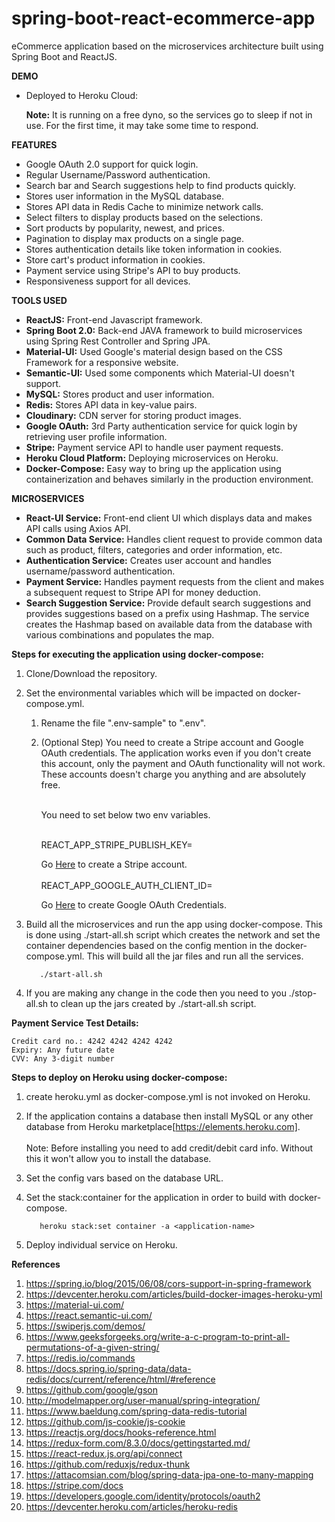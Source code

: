 # spring-boot-react-ecommerce-app
eCommerce application based on the microservices architecture built using Spring Boot and ReactJS.

**DEMO**
- Deployed to Heroku Cloud:


  **Note:** It is running on a free dyno, so the services go to sleep if not in use.
       For the first time, it may take some time to respond.
 
**FEATURES**

- Google OAuth 2.0 support for quick login.
- Regular Username/Password authentication.
- Search bar and Search suggestions help to find products quickly.
- Stores user information in the MySQL database.
- Stores API data in Redis Cache to minimize network calls.
- Select filters to display products based on the selections.
- Sort products by popularity, newest, and prices.
- Pagination to display max products on a single page.
- Stores authentication details like token information in cookies.
- Store cart's product information in cookies.
- Payment service using Stripe's API to buy products.
- Responsiveness support for all devices.

**TOOLS USED**

- **ReactJS:** Front-end Javascript framework.
- **Spring Boot 2.0:** Back-end JAVA framework to build microservices using Spring
 Rest Controller and Spring JPA.
- **Material-UI:** Used Google's material design based on the CSS Framework for a responsive website.
- **Semantic-UI:** Used some components which Material-UI doesn't support.
- **MySQL:** Stores product and user information.
- **Redis:** Stores API data in key-value pairs.
- **Cloudinary:** CDN server for storing product images. 
- **Google OAuth:** 3rd Party authentication service for quick login by retrieving user profile information. 
- **Stripe:** Payment service API to handle user payment requests.
- **Heroku Cloud Platform:** Deploying microservices on Heroku.
- **Docker-Compose:** Easy way to bring up the application using containerization and behaves similarly in the production environment.
 
**MICROSERVICES**

- **React-UI Service:** Front-end client UI which displays data and makes API calls using Axios API.
- **Common Data Service:** Handles client request to provide common data such as product, filters, categories and order information, etc. 
- **Authentication Service:** Creates user account and handles username/password authentication.
- **Payment Service:** Handles payment requests from the client and makes a subsequent request to Stripe API
 for money deduction. 
- **Search Suggestion Service:** Provide default search suggestions and provides suggestions based on a prefix using Hashmap. The service creates the Hashmap based on available data from the database with various combinations and populates the map.

**Steps for executing the application using docker-compose:**

1. Clone/Download the repository.

2. Set the environmental variables which will be impacted on docker-compose.yml.
   
    1. Rename the file ".env-sample" to ".env".     
    2. (Optional Step) You need to create a Stripe account and Google OAuth credentials.
       The application works even if you don't create this account, only the payment and OAuth functionality will not work.
       These accounts doesn't charge you anything and are absolutely free.<br/><br/>

       You need to set below two env variables.<br/><br/>

       REACT_APP_STRIPE_PUBLISH_KEY=<Your Stripe Publishable Key>

       Go [Here](https://dashboard.stripe.com/register) to create a Stripe account.
       <br/><br/>
       REACT_APP_GOOGLE_AUTH_CLIENT_ID=<Your Google AUTH Client ID>

       Go [Here](https://console.developers.google.com) to create Google OAuth Credentials.

3. Build all the microservices and run the app using docker-compose. This is done using ./start-all.sh script which creates the network and set the container dependencies based on the config mention in the docker-compose.yml. 
   This will build all the jar files and run all the services.
   ```
      ./start-all.sh
   ```

4. If you are making any change in the code then you need to you ./stop-all.sh to clean up the jars created by ./start-all.sh script.

**Payment Service Test Details:**

    Credit card no.: 4242 4242 4242 4242
    Expiry: Any future date
    CVV: Any 3-digit number

**Steps to deploy on Heroku using docker-compose:**

1. create heroku.yml as docker-compose.yml is not invoked on Heroku.

2. If the application contains a database then install MySQL or any other database 
   from Heroku marketplace[https://elements.heroku.com].
   <br/><br/>
   Note: Before installing you need to add credit/debit card info. Without this it 
   won't allow you to install the database.


3. Set the config vars based on the database URL.
    

4. Set the stack:container for the application in order to build with docker-compose.
   ```
      heroku stack:set container -a <application-name>
   ```
 
5. Deploy individual service on Heroku.


**References**  
1. https://spring.io/blog/2015/06/08/cors-support-in-spring-framework
2. https://devcenter.heroku.com/articles/build-docker-images-heroku-yml
3. https://material-ui.com/
4. https://react.semantic-ui.com/
5. https://swiperjs.com/demos/
6. https://www.geeksforgeeks.org/write-a-c-program-to-print-all-permutations-of-a-given-string/
7. https://redis.io/commands
8. https://docs.spring.io/spring-data/data-redis/docs/current/reference/html/#reference
9. https://github.com/google/gson
10. http://modelmapper.org/user-manual/spring-integration/
11. https://www.baeldung.com/spring-data-redis-tutorial
12. https://github.com/js-cookie/js-cookie
13. https://reactjs.org/docs/hooks-reference.html
14. https://redux-form.com/8.3.0/docs/gettingstarted.md/
15. https://react-redux.js.org/api/connect
16. https://github.com/reduxjs/redux-thunk
17. https://attacomsian.com/blog/spring-data-jpa-one-to-many-mapping
18. https://stripe.com/docs
19. https://developers.google.com/identity/protocols/oauth2
20. https://devcenter.heroku.com/articles/heroku-redis

